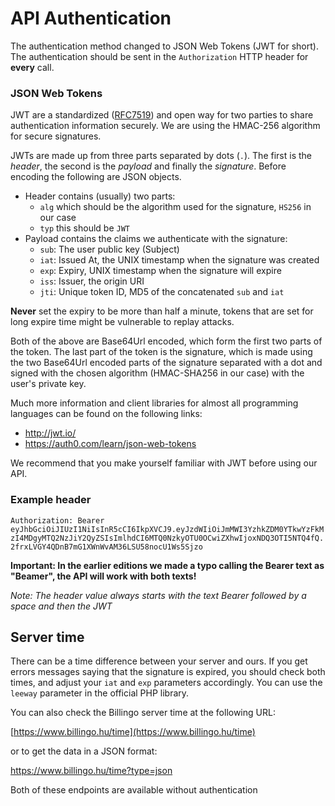 # API Authentication

The authentication method changed to JSON Web Tokens (JWT for short). The authentication should
be sent in the `Authorization` HTTP header for **every** call.



### JSON Web Tokens

JWT are a standardized ([RFC7519](https://tools.ietf.org/html/rfc7519)) and open way for two parties to share
authentication information securely. We are using the HMAC-256 algorithm for secure signatures.

JWTs are made up from three parts separated by dots (`.`). The first is the *header*, the
second is the *payload* and finally the *signature*. Before encoding the following are
JSON objects.

- Header contains (usually) two parts:
  - `alg` which should be the algorithm used for the signature, `HS256` in our case
  - `typ` this should be `JWT`
- Payload contains the claims we authenticate with the signature:
  - `sub`: The user public key (Subject)
  - `iat`: Issued At, the UNIX timestamp when the signature was created
  - `exp`: Expiry, UNIX timestamp when the signature will expire
  - `iss`: Issuer, the origin URI
  - `jti`: Unique token ID, MD5 of the concatenated `sub` and `iat`

**Never** set the expiry to be more than half a minute, tokens that are set for long
expire time might be vulnerable to replay attacks.

Both of the above are Base64Url encoded, which form the first two parts of the token.
The last part of the token is the signature, which is made using the two Base64Url encoded parts of the signature
separated with a dot and signed with the chosen algorithm (HMAC-SHA256 in our case) with
the user's private key.

Much more information and client libraries for almost all programming languages can be found
on the following links:

- http://jwt.io/
- https://auth0.com/learn/json-web-tokens

We recommend that you make yourself familiar with JWT before using our API.

### Example header

`Authorization: Bearer eyJhbGciOiJIUzI1NiIsInR5cCI6IkpXVCJ9.eyJzdWIiOiJmMWI3YzhkZDM0YTkwYzFkMzI4MDgyMTQ2NzJiY2QyZSIsImlhdCI6MTQ0NzkyOTU0OCwiZXhwIjoxNDQ3OTI5NTQ4fQ.2frxLVGY4QDnB7mG1XWnWvAM36LSU58nocU1Ws5Sjzo`

**Important: In the earlier editions we made a typo calling the Bearer text as "Beamer", the API will work with both texts!**

*Note: The header value always starts with the text Bearer followed by a space and then the JWT*



## Server time

There can be a time difference between your server and ours. If you get errors messages saying that the signature is expired, you should check both times, and adjust your `iat` and `exp` parameters accordingly. You can use the `leeway` parameter in the official PHP library.

You can also check the Billingo server time at the following URL:

[https://www.billingo.hu/time](https://www.billingo.hu/time)

or to get the data in a JSON format:

https://www.billingo.hu/time?type=json

Both of these endpoints are available without authentication
